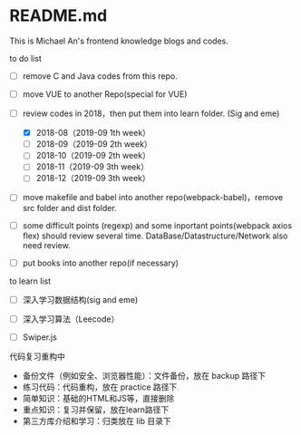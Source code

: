 # README.md

This is Michael An's frontend knowledge blogs and codes.

to do list 

- [ ] remove C and Java codes from this repo. 
- [ ] move VUE to another Repo(special for VUE) 
- [ ] review codes in 2018，then put them into learn folder. (Sig and eme)
  - [x] 2018-08（2019-09 1th week）
  - [ ] 2018-09（2019-09 2th week）
  - [ ] 2018-10（2019-09 2th week）
  - [ ] 2018-11（2019-09 3th week）
  - [ ] 2018-12（2019-09 3th week）
- [ ] move makefile and babel into another repo(webpack-babel)，remove src folder and dist folder.
- [ ] some difficult points (regexp) and some inportant points(webpack axios flex) should review several time. DataBase/Datastructure/Network also need review.
- [ ] put books into another repo(if necessary)



to learn list

- [ ] 深入学习数据结构(sig and eme)
- [ ] 深入学习算法（Leecode）
- [ ] Swiper.js 



代码复习重构中

- 备份文件（例如安全、浏览器性能）：文件备份，放在 backup 路径下
- 练习代码：代码重构，放在 practice 路径下
- 简单知识：基础的HTML和JS等，直接删除
- 重点知识：复习并保留，放在learn路径下
- 第三方库介绍和学习：归类放在 lib 目录下